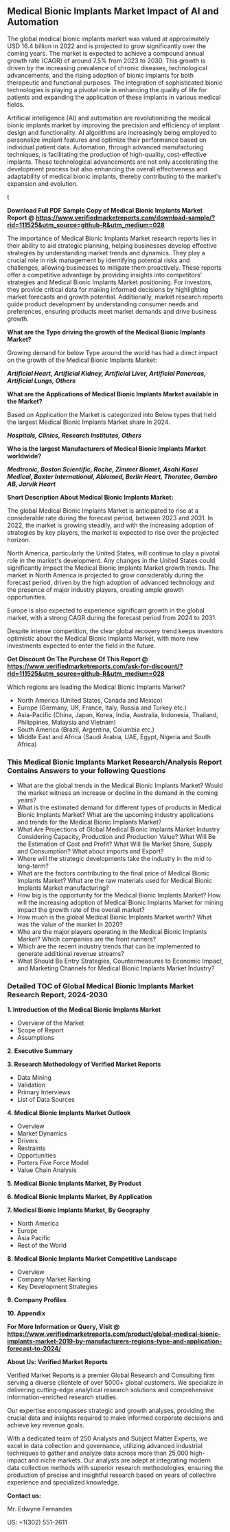<h2>Medical Bionic Implants Market Impact of AI and Automation</h2><p>The global medical bionic implants market was valued at approximately USD 16.4 billion in 2022 and is projected to grow significantly over the coming years. The market is expected to achieve a compound annual growth rate (CAGR) of around 7.5% from 2023 to 2030. This growth is driven by the increasing prevalence of chronic diseases, technological advancements, and the rising adoption of bionic implants for both therapeutic and functional purposes. The integration of sophisticated bionic technologies is playing a pivotal role in enhancing the quality of life for patients and expanding the application of these implants in various medical fields.</p><p>Artificial intelligence (AI) and automation are revolutionizing the medical bionic implants market by improving the precision and efficiency of implant design and functionality. AI algorithms are increasingly being employed to personalize implant features and optimize their performance based on individual patient data. Automation, through advanced manufacturing techniques, is facilitating the production of high-quality, cost-effective implants. These technological advancements are not only accelerating the development process but also enhancing the overall effectiveness and adaptability of medical bionic implants, thereby contributing to the market's expansion and evolution.</p>t</p><p id="" class=""><strong>Download Full PDF Sample Copy of Medical Bionic Implants Market Report @ <a href="https://www.verifiedmarketreports.com/download-sample/?rid=111525&utm_source=github-R&utm_medium=028" target="_blank">https://www.verifiedmarketreports.com/download-sample/?rid=111525&utm_source=github-R&utm_medium=028</a></strong></p><p>The importance of&nbsp;Medical Bionic Implants Market research reports lies in their ability to aid strategic planning, helping businesses develop effective strategies by understanding market trends and dynamics. They play a crucial role in risk management by identifying potential risks and challenges, allowing businesses to mitigate them proactively. These reports offer a competitive advantage by providing insights into competitors' strategies and Medical Bionic Implants Market positioning. For investors, they provide critical data for making informed decisions by highlighting market forecasts and growth potential. Additionally, market research reports guide product development by understanding consumer needs and preferences, ensuring products meet market demands and drive business growth.</p><p><strong>What are the&nbsp;Type driving the growth of the Medical Bionic Implants Market?</strong></p><p id="" class="">Growing demand for below Type around the world has had a direct impact on the growth of the Medical Bionic Implants Market:</p><em><strong>Artificial Heart, Artificial Kidney, Artificial Liver, Artificial Pancreas, Artificial Lungs, Others</strong></em></p><strong>What are the&nbsp;Applications&nbsp;of Medical Bionic Implants Market available in the Market?</strong></p><p id="" class="">Based on Application the Market is categorized into Below types that held the largest Medical Bionic Implants Market share In 2024.</p><em><strong>Hospitals, Clinics, Research Institutes, Others</strong></em></p><strong>Who is the largest Manufacturers of Medical Bionic Implants Market worldwide?</strong></p><p><em><strong>Medtronic, Boston Scientific, Roche, Zimmer Biomet, Asahi Kasei Medical, Baxter International, Abiomed, Berlin Heart, Thoratec, Gambro AB, Jarvik Heart</strong></em></p><p id="" class=""><strong>Short Description About Medical Bionic Implants Market:</strong></p><p>The global Medical Bionic Implants Market is anticipated to rise at a considerable rate during the forecast period, between 2023 and 2031. In 2022, the market is growing steadily, and with the increasing adoption of strategies by key players, the market is expected to rise over the projected horizon.</p><p>North America, particularly the United States, will continue to play a pivotal role in the market's development. Any changes in the United States could significantly impact the Medical Bionic Implants Market growth trends. The market in North America is projected to grow considerably during the forecast period, driven by the high adoption of advanced technology and the presence of major industry players, creating ample growth opportunities.</p><p>Europe is also expected to experience significant growth in the global market, with a strong CAGR during the forecast period from 2024 to 2031.</p><p>Despite intense competition, the clear global recovery trend keeps investors optimistic about the Medical Bionic Implants Market, with more new investments expected to enter the field in the future.</p><p id="" class=""><strong>Get Discount On The Purchase Of This Report @ <a href="https://www.verifiedmarketreports.com/ask-for-discount/?rid=111525&utm_source=github-R&utm_medium=028" target="_blank">https://www.verifiedmarketreports.com/ask-for-discount/?rid=111525&utm_source=github-R&utm_medium=028</a></strong></p>Which regions are leading the Medical Bionic Implants Market?</p><ul><li>North America (United States, Canada and Mexico)</li><li>Europe (Germany, UK, France, Italy, Russia and Turkey etc.)</li><li>Asia-Pacific (China, Japan, Korea, India, Australia, Indonesia, Thailand, Philippines, Malaysia and Vietnam)</li><li>South America (Brazil, Argentina, Columbia etc.)</li><li>Middle East and Africa (Saudi Arabia, UAE, Egypt, Nigeria and South Africa)</li></ul><h3 id="" class="">This Medical Bionic Implants Market Research/Analysis Report Contains Answers to your following Questions</h3><ul><li>What are the global trends in the Medical Bionic Implants Market? Would the market witness an increase or decline in the demand in the coming years?</li><li>What is the estimated demand for different types of products in Medical Bionic Implants Market? What are the upcoming industry applications and trends for the Medical Bionic Implants Market?</li><li>What Are Projections of Global Medical Bionic Implants Market Industry Considering Capacity, Production and Production Value? What Will Be the Estimation of Cost and Profit? What Will Be Market Share, Supply and Consumption? What about imports and Export?</li><li>Where will the strategic developments take the industry in the mid to long-term?</li><li>What are the factors contributing to the final price of Medical Bionic Implants Market? What are the raw materials used for Medical Bionic Implants Market manufacturing?</li><li>How big is the opportunity for the Medical Bionic Implants Market? How will the increasing adoption of Medical Bionic Implants Market for mining impact the growth rate of the overall market?</li><li>How much is the global Medical Bionic Implants Market worth? What was the value of the market In 2020?</li><li>Who are the major players operating in the Medical Bionic Implants Market? Which companies are the front runners?</li><li>Which are the recent industry trends that can be implemented to generate additional revenue streams?</li><li>What Should Be Entry Strategies, Countermeasures to Economic Impact, and Marketing Channels for Medical Bionic Implants Market Industry?</li></ul><h3 id="" class="">Detailed TOC of Global Medical Bionic Implants Market Research Report, 2024-2030</h3><p id="" class=""><strong>1. Introduction of the Medical Bionic Implants Market</strong></p><ul><li>Overview of the Market</li><li>Scope of Report</li><li>Assumptions</li></ul><p id="" class=""><strong>2. Executive Summary</strong></p><p id="" class=""><strong>3. Research Methodology of Verified Market Reports</strong></p><ul><li>Data Mining</li><li>Validation</li><li>Primary Interviews</li><li>List of Data Sources</li></ul><p id="" class=""><strong>4. Medical Bionic Implants Market Outlook</strong></p><ul><li>Overview</li><li>Market Dynamics</li><li>Drivers</li><li>Restraints</li><li>Opportunities</li><li>Porters Five Force Model</li><li>Value Chain Analysis</li></ul><p id="" class=""><strong>5. Medical Bionic Implants Market, By Product</strong></p><p id="" class=""><strong>6. Medical Bionic Implants Market, By Application</strong></p><p id="" class=""><strong>7. Medical Bionic Implants Market, By Geography</strong></p><ul><li>North America</li><li>Europe</li><li>Asia Pacific</li><li>Rest of the World</li></ul><p id="" class=""><strong>8. Medical Bionic Implants Market Competitive Landscape</strong></p><ul><li>Overview</li><li>Company Market Ranking</li><li>Key Development Strategies</li></ul><p id="" class=""><strong>9. Company Profiles</strong></p><p id="" class=""><strong>10. Appendix</strong></p><p id="" class=""><strong>For More Information or Query, Visit @ <a href="https://www.verifiedmarketreports.com/product/global-medical-bionic-implants-market-2019-by-manufacturers-regions-type-and-application-forecast-to-2024/" target="_blank">https://www.verifiedmarketreports.com/product/global-medical-bionic-implants-market-2019-by-manufacturers-regions-type-and-application-forecast-to-2024/</a></strong></p><p id="" class=""><strong>About Us: Verified Market Reports</strong></p><p id="" class="">Verified Market Reports is a premier Global Research and Consulting firm serving a diverse clientele of over 5000+ global customers. We specialize in delivering cutting-edge analytical research solutions and comprehensive information-enriched research studies.</p><p id="" class="">Our expertise encompasses strategic and growth analyses, providing the crucial data and insights required to make informed corporate decisions and achieve key revenue goals.</p><p id="" class="">With a dedicated team of 250 Analysts and Subject Matter Experts, we excel in data collection and governance, utilizing advanced industrial techniques to gather and analyze data across more than 25,000 high-impact and niche markets. Our analysts are adept at integrating modern data collection methods with superior research methodologies, ensuring the production of precise and insightful research based on years of collective experience and specialized knowledge.</p><p id="" class=""><strong>Contact us:</strong></p><p id="" class="">Mr. Edwyne Fernandes</p><p id="" class="">US: +1(302) 551-2611</p>